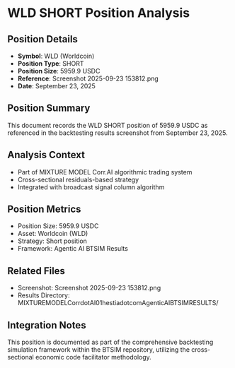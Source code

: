 # WLD SHORT Position Analysis

## Position Details
- **Symbol**: WLD (Worldcoin)
- **Position Type**: SHORT
- **Position Size**: 5959.9 USDC
- **Reference**: Screenshot 2025-09-23 153812.png
- **Date**: September 23, 2025

## Position Summary
This document records the WLD SHORT position of 5959.9 USDC as referenced in the backtesting results screenshot from September 23, 2025.

## Analysis Context
- Part of MIXTURE MODEL Corr.AI algorithmic trading system
- Cross-sectional residuals-based strategy
- Integrated with broadcast signal column algorithm

## Position Metrics
- Position Size: 5959.9 USDC
- Asset: Worldcoin (WLD)
- Strategy: Short position
- Framework: Agentic AI BTSIM Results

## Related Files
- Screenshot: Screenshot 2025-09-23 153812.png
- Results Directory: MIXTUREMODELCorrdotAI01hestiadotcomAgenticAIBTSIMRESULTS/

## Integration Notes
This position is documented as part of the comprehensive backtesting simulation framework within the BTSIM repository, utilizing the cross-sectional economic code facilitator methodology.